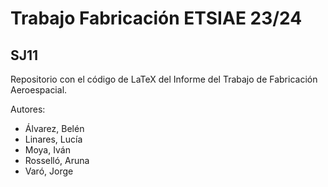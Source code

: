 # Trabajo Fabricación ETSIAE 23/24
## SJ11

Repositorio con el código de LaTeX del Informe del Trabajo de Fabricación Aeroespacial.

Autores: 
- Álvarez, Belén
- Linares, Lucía
- Moya, Iván
- Rosselló, Aruna
- Varó, Jorge
